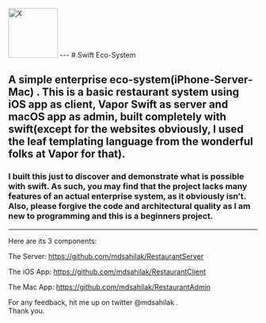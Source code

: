 <img src="https://imgur.com/2nXdmrm.png" alt="X" style="width:100px;height:100px"/>
---
# Swift Eco-System

## A simple enterprise eco-system(iPhone-Server-Mac) . This is a basic restaurant system using iOS app as client, Vapor Swift as server and macOS app as admin, built completely with swift(except for the websites obviously, I used the leaf templating language from the wonderful folks at Vapor for that).

### I built this just to discover and demonstrate what is possible with swift. As such, you may find that the project lacks many features of an actual enterprise system, as it obviously isn’t. Also, please forgive the code and architectural quality as I am new to programming and this is a beginners project.
---
Here are its 3 components:

The Server:
https://github.com/mdsahilak/RestaurantServer

The iOS App:
https://github.com/mdsahilak/RestaurantClient

The Mac App:
https://github.com/mdsahilak/RestaurantAdmin


For any feedback, hit me up on twitter @mdsahilak .
<br>
Thank you.
